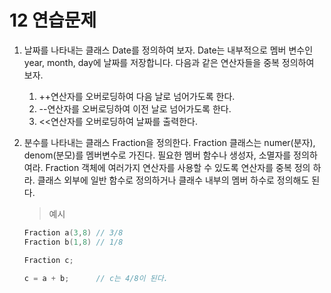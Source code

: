 12 연습문제
===

1.  날짜를 나타내는 클래스 Date를 정의하여 보자. Date는 내부적으로 멤버 변수인 year, month, day에 날짜를 저장합니다. 다음과 같은 연산자들을 중복 정의하여 보자.

    1. ++연산자를 오버로딩하여 다음 날로 넘어가도록 한다.
    2. --연산자를 오버로딩하여 이전 날로 넘어가도록 한다.
    3. <<연산자를 오버로딩하여 날짜를 출력한다.

2. 분수를 나타내는 클래스 Fraction을 정의한다. Fraction 클래스는 numer(분자), denom(분모)를 멤버변수로 가진다. 필요한 멤버 함수나 생성자, 소멸자를 정의하여라. Fraction 객체에 여러가지 연산자를 사용할 수 있도록 연산자를 중복 정의 하라. 클래스 외부에 일반 함수로 정의하거나 클래수 내부의 멤버 하수로 정의해도 된다.

    > 예시
    ```c++
    Fraction a(3,8) // 3/8
    Fraction b(1,8) // 1/8

    Fraction c;

    c = a + b;      // c는 4/8이 된다.
    ```